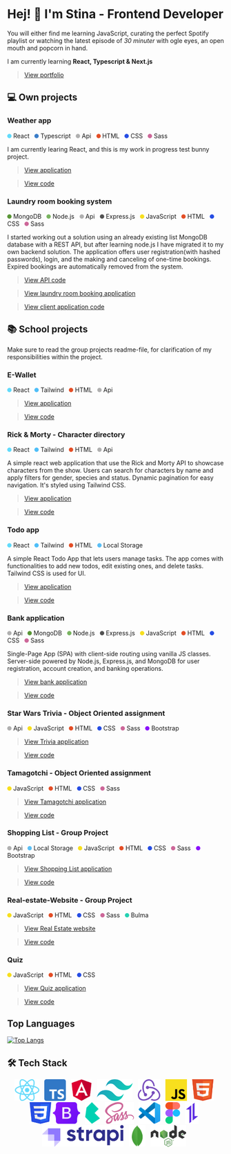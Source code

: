 # Hej! 👋 I'm Stina - Frontend Developer

You will either find me learning JavaScript, curating the perfect Spotify playlist or watching the latest episode of _30 minuter_ with ogle eyes, an open mouth and popcorn in hand.

 I am currently learning **React, Typescript & Next.js**

> [View portfolio](https://stina-nerin.netlify.app/)


## 💻 Own projects

### Weather app

<img  src="./icons/react.svg" alt="React" width="10" height="10"/> React &nbsp;
<img  src="./icons/typescript.svg" alt="Typescript" width="10" height="10"/> Typescript &nbsp;
<img  src="./icons/api.svg" alt="API" width="10" height="10"/> Api &nbsp;
<img  src="./icons/html.svg" alt="HTML" width="10" height="10"/> HTML &nbsp;
<img  src="./icons/css.svg" alt="CSS" width="10" height="10"/> CSS &nbsp;
<img  src="./icons/sass.svg" alt="Sass" width="10" height="10"/> Sass &nbsp;

I am currently learing React, and this is my work in progress test bunny project.

> [View application](https://stormstina-react-weather-app.netlify.app/)

> [View code](https://github.com/stormstina/weather-app)



### Laundry room booking system

<img  src="./icons/mongo.svg" alt="MongoDB" width="10" height="10"/> MongoDB &nbsp;
<img  src="./icons/node.svg" alt="node.js" width="10" height="10"/> Node.js &nbsp;
<img  src="./icons/api.svg" alt="API" width="10" height="10"/> Api &nbsp;
<img  src="./icons/express.svg" alt="express.js" width="10" height="10"/> Express.js &nbsp;
<img  src="./icons/js.svg" alt="JavaScript" width="10" height="10"/> JavaScript &nbsp;
<img  src="./icons/html.svg" alt="HTML" width="10" height="10"/> HTML &nbsp;
<img  src="./icons/css.svg" alt="CSS" width="10" height="10"/> CSS &nbsp;
<img  src="./icons/sass.svg" alt="Sass" width="10" height="10"/> Sass &nbsp;

I started working out a solution using an already existing list MongoDB database with a REST API, but after learning node.js I have migrated it to my own backend solution. The application offers user registration(with hashed passwords), login, and the making and canceling of one-time bookings. Expired bookings are automatically removed from the system. 

> [View API code](https://github.com/stormstina/booking-system-api)

> [View laundry room booking application](https://laundry-room-booking-system-de2d4ba71aff.herokuapp.com)

> [View client application code](https://github.com/stormstina/laundry-room-booking-system)

## 📚 School projects

Make sure to read the group projects readme-file, for clarification of my responsibilities within the project.

### E-Wallet

<img  src="./icons/react.svg" alt="React" width="10" height="10"/> React &nbsp;
<img  src="./icons/tailwind.svg" alt="Tailwind" width="10" height="10"/> Tailwind &nbsp;
<img  src="./icons/html.svg" alt="HTML" width="10" height="10"/> HTML &nbsp;
<img  src="./icons/api.svg" alt="Api" width="10" height="10"/> Api &nbsp;

> [View application](https://mellow-cobbler-4c4f66.netlify.app/)

> [View code](https://github.com/stormstina/e-wallet)


### Rick & Morty - Character directory

<img  src="./icons/react.svg" alt="React" width="10" height="10"/> React &nbsp;
<img  src="./icons/tailwind.svg" alt="Tailwind" width="10" height="10"/> Tailwind &nbsp;
<img  src="./icons/html.svg" alt="HTML" width="10" height="10"/> HTML &nbsp;
<img  src="./icons/api.svg" alt="Api" width="10" height="10"/> Api &nbsp;


A simple react web application that use the Rick and Morty API to showcase characters from the show. Users can search for characters by name and apply filters for gender, species and status. Dynamic pagination for easy navigation. It's styled using Tailwind CSS.

> [View application](https://stormstina-rick-and-morty.netlify.app/)

> [View code](https://github.com/stormstina/rick-and-morty)

### Todo app

<img  src="./icons/react.svg" alt="React" width="10" height="10"/> React &nbsp;
<img  src="./icons/tailwind.svg" alt="Tailwind" width="10" height="10"/> Tailwind &nbsp;
<img  src="./icons/html.svg" alt="HTML" width="10" height="10"/> HTML &nbsp;
<img  src="./icons/local.svg" alt="Local Storage" width="10" height="10"/> Local Storage &nbsp;


A simple React Todo App that lets users manage tasks. The app comes with functionalities to add new todos, edit existing ones, and delete tasks. Tailwind CSS is used for UI.

> [View application](https://stormstina-todo-list.netlify.app/)

> [View code](https://github.com/stormstina/todo-list)

### Bank application

<img  src="./icons/api.svg" alt="API" width="10" height="10"/> Api &nbsp;
<img  src="./icons/mongo.svg" alt="MongoDB" width="10" height="10"/> MongoDB &nbsp;
<img  src="./icons/node.svg" alt="node.js" width="10" height="10"/> Node.js &nbsp;
<img  src="./icons/express.svg" alt="express.js" width="10" height="10"/> Express.js &nbsp;
<img  src="./icons/js.svg" alt="JavaScript" width="10" height="10"/> JavaScript &nbsp;
<img  src="./icons/html.svg" alt="HTML" width="10" height="10"/> HTML &nbsp;
<img  src="./icons/css.svg" alt="CSS" width="10" height="10"/> CSS &nbsp;
<img  src="./icons/sass.svg" alt="Sass" width="10" height="10"/> Sass &nbsp;

Single-Page App (SPA) with client-side routing using vanilla JS classes. Server-side powered by Node.js, Express.js, and MongoDB for user registration, account creation, and banking operations.

> [View bank application](https://express-bank.herokuapp.com/)

> [View code](https://github.com/stormstina/mongoDB-bank)

### Star Wars Trivia - Object Oriented assignment

<img  src="./icons/api.svg" alt="API" width="10" height="10"/> Api &nbsp;
<img  src="./icons/js.svg" alt="JavaScript" width="10" height="10"/> JavaScript &nbsp;
<img  src="./icons/html.svg" alt="HTML" width="10" height="10"/> HTML &nbsp;
<img  src="./icons/css.svg" alt="CSS" width="10" height="10"/> CSS &nbsp;
<img  src="./icons/sass.svg" alt="Sass" width="10" height="10"/> Sass &nbsp;
<img  src="./icons/bootstrap.svg" alt="Bootstrap" width="10" height="10"/> Bootstrap &nbsp;

> [View Trivia application](https://stormstina.github.io/star-wars-trivia/)

> [View code](https://github.com/stormstina/star-wars-trivia)

### Tamagotchi - Object Oriented assignment

<img  src="./icons/js.svg" alt="JavaScript" width="10" height="10"/> JavaScript &nbsp;
<img  src="./icons/html.svg" alt="HTML" width="10" height="10"/> HTML &nbsp;
<img  src="./icons/css.svg" alt="CSS" width="10" height="10"/> CSS &nbsp;
<img  src="./icons/sass.svg" alt="Sass" width="10" height="10"/> Sass &nbsp;

> [View Tamagotchi application](https://stormstina.github.io/tamagotchi/)

> [View code](https://github.com/stormstina/tamagotchi)

### Shopping List - Group Project

<img  src="./icons/api.svg" alt="API" width="10" height="10"/> Api &nbsp;
<img  src="./icons/local.svg" alt="Local Storage" width="10" height="10"/> Local Storage &nbsp;
<img  src="./icons/js.svg" alt="JavaScript" width="10" height="10"/> JavaScript &nbsp;
<img  src="./icons/html.svg" alt="HTML" width="10" height="10"/> HTML &nbsp;
<img  src="./icons/css.svg" alt="CSS" width="10" height="10"/> CSS &nbsp;
<img  src="./icons/sass.svg" alt="Sass" width="10" height="10"/> Sass &nbsp;
<img  src="./icons/bootstrap.svg" alt="Bootstrap" width="10" height="10"/> Bootstrap &nbsp;

> [View Shopping List application](https://stormstina.github.io/my-lists/index.html)

> [View code](https://github.com/stormstina/my-lists)

### Real-estate-Website - Group Project

<img  src="./icons/js.svg" alt="JavaScript" width="10" height="10"/> JavaScript &nbsp;
<img  src="./icons/html.svg" alt="HTML" width="10" height="10"/> HTML &nbsp;
<img  src="./icons/css.svg" alt="CSS" width="10" height="10"/> CSS &nbsp;
<img  src="./icons/sass.svg" alt="Sass" width="10" height="10"/> Sass &nbsp;
<img  src="./icons/bulma.svg" alt="Bulma" width="10" height="10"/> Bulma &nbsp;

> [View Real Estate website](https://stormstina.github.io/Real-Estate-website/)

> [View code](https://github.com/stormstina/Real-Estate-website)

### Quiz

<img  src="./icons/js.svg" alt="JavaScript" width="10" height="10"/> JavaScript &nbsp;
<img  src="./icons/html.svg" alt="HTML" width="10" height="10"/> HTML &nbsp;
<img  src="./icons/css.svg" alt="CSS" width="10" height="10"/> CSS &nbsp;

> [View Quiz application](https://stormstina.github.io/Ankademin-quiz/)

> [View code](https://github.com/stormstina/Ankademin-quiz)

## Top Languages

[![Top Langs](https://github-readme-stats.vercel.app/api/top-langs/?username=stormstina)](https://github.com/stormstina/github-readme-stats)


## 🛠️ Tech Stack

<div align="center">

<img  src="./logos/React-icon.svg.png" alt="React" height="50"/> &nbsp;
<img  src="./logos/Typescript_logo.svg" alt="Typescript" height="50"/> &nbsp;
<img  src="./logos/angular.png" alt="Angular" height="50"/> &nbsp;
<img  src="./logos/tailwind.png" alt="Tailwind" height="50"/> &nbsp;
<img  src="./logos/redux.svg" alt="Redux" height="50"/> &nbsp;
<img  src="./logos/JsLogo.svg" alt="JavaScript Logo" width="50" height="50"/> &nbsp;
<img  src="./logos/HtmlLogo.svg" alt="HTML Logo" width="50" height="50"/> &nbsp;
<img  src="./logos/CssLogo.svg" alt="CSS Logo" width="50" height="50"/>
<img  src="./logos/BootstrapLogo.svg" alt="Bootstrap Logo" height="50"/> &nbsp;
<img  src="./logos/BulmaLogo.svg" alt="Bulma Logo" height="50"/> &nbsp;
<img  src="./logos/SassLogo.svg" alt="Sass Logo" height="50"/> &nbsp;
<img  src="https://raw.githubusercontent.com/devicons/devicon/1119b9f84c0290e0f0b38982099a2bd027a48bf1/icons/vscode/vscode-original.svg" alt="VSCode" width="50" height="50"/> &nbsp;
<img  src="./logos/FigmaLogo.svg" alt="Figma Logo" height="50"/> &nbsp;
<img  src="./logos/axios.png" alt="Axios Logo" height="50"/> &nbsp;
<img  src="./logos/strapi.png" alt="Strapi Logo" height="50"/> &nbsp;
<img  src="./logos/mongo.png" alt="MongoDB Logo" height="50"/> &nbsp;
<img  src="./logos/nodejs.png" alt="Node.js Logo" height="50"/> &nbsp;

</div>
